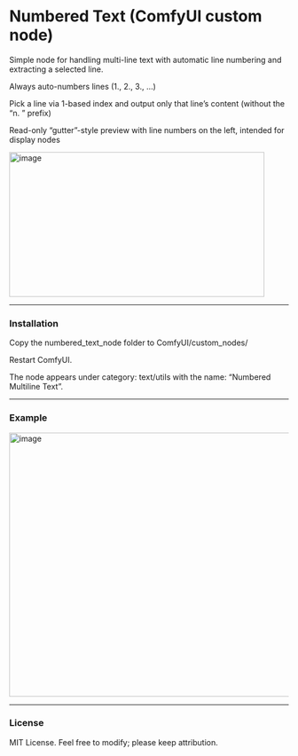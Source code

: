 # Numbered Text (ComfyUI custom node)
Simple node for handling multi-line text with automatic line numbering and extracting a selected line.

Always auto-numbers lines (1., 2., 3., …)

Pick a line via 1-based index and output only that line’s content (without the “n. ” prefix)

Read-only “gutter”-style preview with line numbers on the left, intended for display nodes

<img width="460" height="261" alt="image" src="https://github.com/user-attachments/assets/69f1cdfa-2983-4da3-99f3-0a13a20be010" />


---

### Installation
Copy the numbered_text_node folder to ComfyUI/custom_nodes/

Restart ComfyUI.

The node appears under category: text/utils with the name: “Numbered Multiline Text”.

---

### Example

<img width="848" height="476" alt="image" src="https://github.com/user-attachments/assets/a62407a7-6cbc-4fbc-88b8-26f0ffa5e80b" />

---

### License
MIT License. Feel free to modify; please keep attribution.
